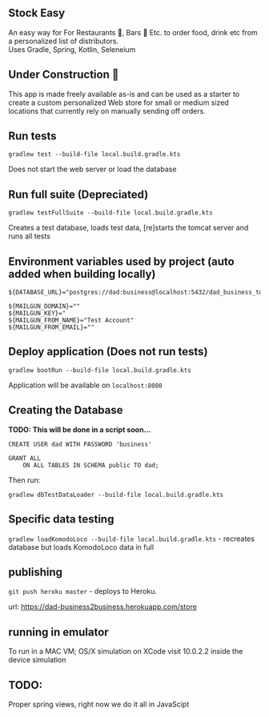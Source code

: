 Stock Easy 
----------
An easy way for For Restaurants 🍔, Bars 🍺 Etc. to order food, drink etc from a personalized list of distributors.    
Uses Gradle, Spring, Kotlin, Seleneium  

Under Construction 🚧
--------------------- 
This app is made freely available as-is and can be used as a starter to create a custom personalized Web store for small or medium sized locations that currently rely on manually sending off orders.  


Run tests
---------
    gradlew test --build-file local.build.gradle.kts
	
Does not start the web server or load the database

Run full suite (<b>Depreciated</b>)
-----------------------------------
    gradlew testFullSuite --build-file local.build.gradle.kts
	
Creates a test database, loads test data, [re]starts the tomcat server and runs all tests

Environment variables used by project (auto added when building locally)
------------------------------
    ${DATABASE_URL}="postgres://dad:business@localhost:5432/dad_business_to_business"
    
    ${MAILGUN_DOMAIN}=""
    ${MAILGUN_KEY}="
    ${MAILGUN_FROM_NAME}="Test Account"
    ${MAILGUN_FROM_EMAIL}=""
	
Deploy application (Does not run tests)
---------------------------------------
    gradlew bootRun --build-file local.build.gradle.kts
	
Application will be available on `localhost:8080`

Creating the Database
---------------------
**TODO: This will be done in a script soon...**

    CREATE USER dad WITH PASSWORD 'business'

    GRANT ALL
        ON ALL TABLES IN SCHEMA public TO dad;

Then run:

    gradlew dbTestDataLoader --build-file local.build.gradle.kts

Specific data testing
---------------------
`gradlew loadKomodoLoco --build-file local.build.gradle.kts` - recreates database but loads KomodoLoco data in full

publishing
----------
`git push heroku master` - deploys to Heroku.


url: https://dad-business2business.herokuapp.com/store

running in emulator
-------------------
To run in a MAC VM; OS/X simulation on XCode visit 10.0.2.2 inside the device simulation

TODO:
-----
Proper spring views, right now we do it all in JavaScipt